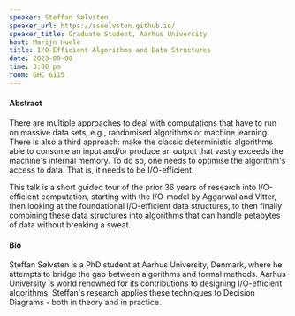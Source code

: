 ```yaml
---
speaker: Steffan Sølvsten
speaker_url: https://ssoelvsten.github.io/
speaker_title: Graduate Student, Aarhus University
host: Marijn Huele
title: I/O-Efficient Algorithms and Data Structures
date: 2023-09-08
time: 3:00 pm
room: GHC 6115
---
```


#### Abstract

There are multiple approaches to deal with computations that have to run on
massive data sets, e.g., randomised algorithms or machine learning. There
is also a  third approach: make the classic deterministic algorithms able
to consume an input and/or produce an output that vastly exceeds the
machine's internal memory. To do so, one needs to optimise the algorithm's
access to data. That is, it needs to be I/O-efficient.

This talk is a short guided tour of the prior 36 years of research into
I/O-efficient computation, starting with the I/O-model by Aggarwal and
Vitter, then looking at the foundational I/O-efficient data structures, to
then finally combining these data structures into algorithms that can
handle petabytes of data without breaking a sweat.

#### Bio

Steffan Sølvsten is a PhD student at Aarhus University, Denmark, where he
attempts to bridge the gap between algorithms and formal methods. Aarhus
University is world renowned for its contributions to designing
I/O-efficient algorithms; Steffan's research applies these techniques to
Decision Diagrams - both in theory and in practice.
